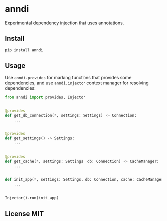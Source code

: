 # anndi

Experimental dependency injection that uses annotations.

## Install

```bash
pip install anndi
```


## Usage

Use `anndi.provides` for marking functions that provides some dependencies,
and use `anndi.injector` context manager for resolving dependencies:


```python
from anndi import provides, Injector


@provides
def get_db_connection(*, settings: Settings) -> Connection:
    ...


@provides
def get_settings() -> Settings:
    ...
    
    
@provides
def get_cache(*, settings: Settings, db: Connection) -> CacheManager:
    ...


def init_app(*, settings: Settings, db: Connection, cache: CacheManager):
    ...
    
    
Injector().run(init_app)

```


## License MIT
